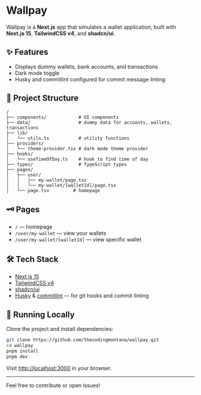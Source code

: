 # Wallpay

Wallpay is a **Next.js** app that simulates a wallet application, built with **Next.js 15**, **TailwindCSS v4**, and **shadcn/ui**.

## ✨ Features

- Displays dummy wallets, bank accounts, and transactions
- Dark mode toggle
- Husky and commitlint configured for commit message linting

## 📂 Project Structure

```
/
├── components/            # UI components
├── data/                  # dummy data for accounts, wallets, transactions
├── lib/
│   └── utils.ts           # utility functions
├── providers/
│   └── theme-provider.tsx # dark mode theme provider
├── hooks/
│   └── useTimeOfDay.ts    # hook to find time of day
├── types/                 # TypeScript types
├── pages/
│   ├── user/
│   │   ├── my-wallet/page.tsx
│   │   └── my-wallet/[walletId]/page.tsx
│   └── page.tsx         # homepage
```

## 🗝 Pages

- `/` — homepage
- `/user/my-wallet` — view your wallets
- `/user/my-wallet/[walletId]` — view specific wallet

## 🛠 Tech Stack

- [Next.js 15](https://nextjs.org/)
- [TailwindCSS v4](https://tailwindcss.com/)
- [shadcn/ui](https://ui.shadcn.com/)
- [Husky](https://typicode.github.io/husky) & [commitlint](https://commitlint.js.org/) — for git hooks and commit linting

## 🚀 Running Locally

Clone the project and install dependencies:

```bash
git clone https://github.com/thecodingmontana/wallpay.git
cd wallpay
pnpm install
pnpm dev
```

Visit [http://localhost:3000](http://localhost:3000) in your browser.

---

Feel free to contribute or open issues!
